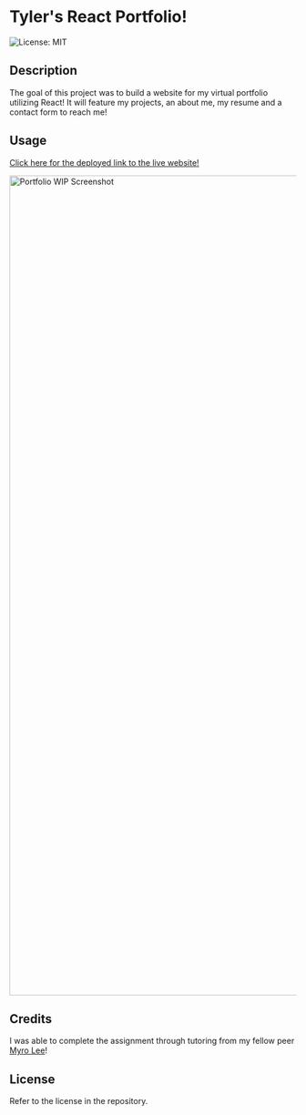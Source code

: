 # Tyler's React Portfolio!

![License: MIT](https://img.shields.io/badge/License-MIT-yellow.svg)

## Description

The goal of this project was to build a website for my virtual portfolio utilizing React! It will feature my projects, an about me, my resume and a contact form to reach me!

## Usage

[Click here for the deployed link to the live website!](https://tyler273.github.io/react-portfolio-tjw/)

<img width="1440" alt="Portfolio WIP Screenshot" src="https://github.com/tyler273/react-portfolio-tjw/assets/127708141/0c225b23-d638-499f-a5f9-f8737b25b943">


## Credits

I was able to complete the assignment through tutoring from my fellow peer [Myro Lee](https://github.com/myrojoylee)!

## License

Refer to the license in the repository.
